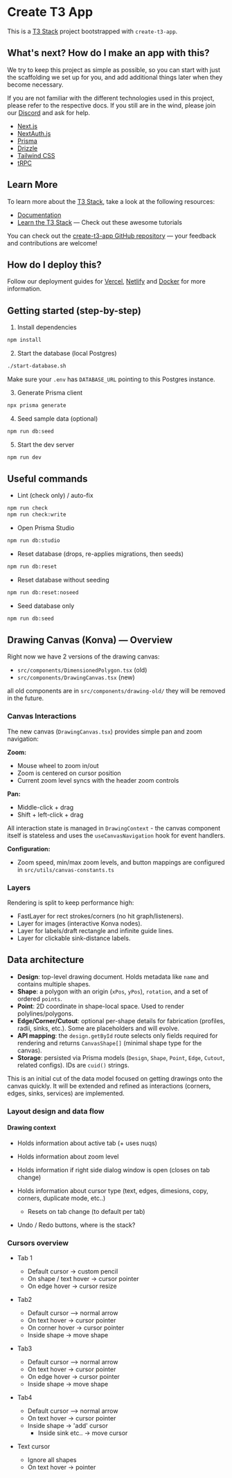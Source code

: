 # Create T3 App

This is a [T3 Stack](https://create.t3.gg/) project bootstrapped with `create-t3-app`.

## What's next? How do I make an app with this?

We try to keep this project as simple as possible, so you can start with just the scaffolding we set up for you, and add additional things later when they become necessary.

If you are not familiar with the different technologies used in this project, please refer to the respective docs. If you still are in the wind, please join our [Discord](https://t3.gg/discord) and ask for help.

- [Next.js](https://nextjs.org)
- [NextAuth.js](https://next-auth.js.org)
- [Prisma](https://prisma.io)
- [Drizzle](https://orm.drizzle.team)
- [Tailwind CSS](https://tailwindcss.com)
- [tRPC](https://trpc.io)

## Learn More

To learn more about the [T3 Stack](https://create.t3.gg/), take a look at the following resources:

- [Documentation](https://create.t3.gg/)
- [Learn the T3 Stack](https://create.t3.gg/en/faq#what-learning-resources-are-currently-available) — Check out these awesome tutorials

You can check out the [create-t3-app GitHub repository](https://github.com/t3-oss/create-t3-app) — your feedback and contributions are welcome!

## How do I deploy this?

Follow our deployment guides for [Vercel](https://create.t3.gg/en/deployment/vercel), [Netlify](https://create.t3.gg/en/deployment/netlify) and [Docker](https://create.t3.gg/en/deployment/docker) for more information.

## Getting started (step-by-step)

1. Install dependencies
```bash
npm install
```

2. Start the database (local Postgres)
```bash
./start-database.sh
```
Make sure your `.env` has `DATABASE_URL` pointing to this Postgres instance.

3. Generate Prisma client
```bash
npx prisma generate
```

4. Seed sample data (optional)
```bash
npm run db:seed
```

5. Start the dev server
```bash
npm run dev
```

## Useful commands

- Lint (check only) / auto-fix
```bash
npm run check
npm run check:write
```

- Open Prisma Studio
```bash
npm run db:studio
```

- Reset database (drops, re-applies migrations, then seeds)
```bash
npm run db:reset
```

- Reset database without seeding
```bash
npm run db:reset:noseed
```

- Seed database only
```bash
npm run db:seed
```

## Drawing Canvas (Konva) — Overview

Right now we have 2 versions of the drawing canvas:
- `src/components/DimensionedPolygon.tsx` (old)
- `src/components/DrawingCanvas.tsx` (new)

all old components are in `src/components/drawing-old/` they will be removed in the future.

### Canvas Interactions
The new canvas (`DrawingCanvas.tsx`) provides simple pan and zoom navigation:

**Zoom:**
- Mouse wheel to zoom in/out
- Zoom is centered on cursor position
- Current zoom level syncs with the header zoom controls

**Pan:**
- Middle-click + drag  
- Shift + left-click + drag

All interaction state is managed in `DrawingContext` - the canvas component itself is stateless and uses the `useCanvasNavigation` hook for event handlers.

**Configuration:**
- Zoom speed, min/max zoom levels, and button mappings are configured in `src/utils/canvas-constants.ts`

### Layers

Rendering is split to keep performance high:
- FastLayer for rect strokes/corners (no hit graph/listeners).
- Layer for images (interactive Konva nodes).
- Layer for labels/draft rectangle and infinite guide lines.
- Layer for clickable sink-distance labels.

## Data architecture

- **Design**: top-level drawing document. Holds metadata like `name` and contains multiple shapes.
- **Shape**: a polygon with an origin (`xPos`, `yPos`), `rotation`, and a set of ordered `points`.
- **Point**: 2D coordinate in shape-local space. Used to render polylines/polygons.
- **Edge/Corner/Cutout**: optional per-shape details for fabrication (profiles, radii, sinks, etc.). Some are placeholders and will evolve.
- **API mapping**: the `design.getById` route selects only fields required for rendering and returns `CanvasShape[]` (minimal shape type for the canvas).
- **Storage**: persisted via Prisma models (`Design`, `Shape`, `Point`, `Edge`, `Cutout`, related configs). IDs are `cuid()` strings.

This is an initial cut of the data model focused on getting drawings onto the canvas quickly. It will be extended and refined as interactions (corners, edges, sinks, services) are implemented.

### Layout design and data flow
  #### Drawing context 
  - Holds information about active tab (+ uses nuqs)
  - Holds information about zoom level
  - Holds information if right side dialog window is open (closes on tab change)
  - Holds information about cursor type (text, edges, dimesions, copy, corners, duplicate mode, etc..)
      - Resets on tab change (to default per tab)
  
  
  - Undo / Redo buttons, where is the stack? 

### Cursors overview
  - Tab 1
    - Default cursor -> custom pencil
    - On shape / text hover -> cursor pointer
    - On edge hover -> cursor resize

  - Tab2
    - Default cursor –> normal arrow
    - On text hover -> cursor pointer
    - On corner hover -> cursor pointer
    - Inside shape -> move shape

  - Tab3
    - Default cursor –> normal arrow
    - On text hover -> cursor pointer
    - On edge hover -> cursor pointer
    - Inside shape -> move shape

  - Tab4
    - Default cursor –> normal arrow
    - On text hover -> cursor pointer
    - Inside shape -> 'add' cursor
      - Inside sink etc.. -> move cursor
    
  - Text cursor 
    - Ignore all shapes 
    - On text hover -> pointer